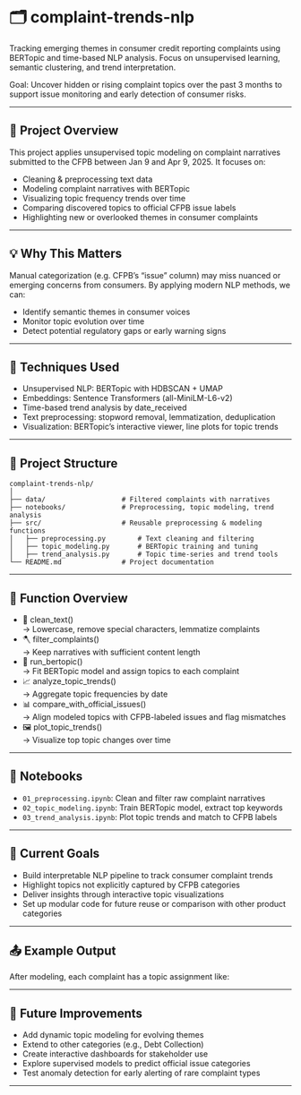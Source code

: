 # 🗂️ complaint-trends-nlp

Tracking emerging themes in consumer credit reporting complaints using BERTopic and time-based NLP analysis.
Focus on unsupervised learning, semantic clustering, and trend interpretation.

Goal:
Uncover hidden or rising complaint topics over the past 3 months to support issue monitoring and early detection of consumer risks.

---

## 📌 Project Overview

This project applies unsupervised topic modeling on complaint narratives submitted to the CFPB between Jan 9 and Apr 9, 2025.
It focuses on:  

- Cleaning & preprocessing text data  
- Modeling complaint narratives with BERTopic  
- Visualizing topic frequency trends over time  
- Comparing discovered topics to official CFPB issue labels  
- Highlighting new or overlooked themes in consumer complaints  

---

## 💡 Why This Matters

Manual categorization (e.g. CFPB’s “issue” column) may miss nuanced or emerging concerns from consumers.
By applying modern NLP methods, we can:  

- Identify semantic themes in consumer voices  
- Monitor topic evolution over time  
- Detect potential regulatory gaps or early warning signs  

---

## 🧠 Techniques Used 

- Unsupervised NLP: BERTopic with HDBSCAN + UMAP  
- Embeddings: Sentence Transformers (all-MiniLM-L6-v2)  
- Time-based trend analysis by date_received  
- Text preprocessing: stopword removal, lemmatization, deduplication  
- Visualization: BERTopic’s interactive viewer, line plots for topic trends  

---

## 📁 Project Structure

```
complaint-trends-nlp/
│
├── data/                   # Filtered complaints with narratives
├── notebooks/              # Preprocessing, topic modeling, trend analysis
├── src/                    # Reusable preprocessing & modeling functions
│   ├── preprocessing.py        # Text cleaning and filtering
│   ├── topic_modeling.py       # BERTopic training and tuning
│   ├── trend_analysis.py       # Topic time-series and trend tools
└── README.md               # Project documentation
```

---

## 🔧 Function Overview

- 🧼 clean_text()  
    → Lowercase, remove special characters, lemmatize complaints  
- 🪓 filter_complaints()  
    → Keep narratives with sufficient content length  
- 🧠 run_bertopic()  
    → Fit BERTopic model and assign topics to each complaint  
- 📈 analyze_topic_trends()  
    → Aggregate topic frequencies by date  
- 📊 compare_with_official_issues()  
    → Align modeled topics with CFPB-labeled issues and flag mismatches  
- 🖼️ plot_topic_trends()  
    → Visualize top topic changes over time  

---

## 📒 Notebooks

- `01_preprocessing.ipynb`: Clean and filter raw complaint narratives  
- `02_topic_modeling.ipynb`: Train BERTopic model, extract top keywords  
- `03_trend_analysis.ipynb`: Plot topic trends and match to CFPB labels  

---

## 🚀 Current Goals

- Build interpretable NLP pipeline to track consumer complaint trends  
- Highlight topics not explicitly captured by CFPB categories  
- Deliver insights through interactive topic visualizations  
- Set up modular code for future reuse or comparison with other product categories  

---

## 📤 Example Output

After modeling, each complaint has a topic assignment like:



---

## 🔮 Future Improvements

- Add dynamic topic modeling for evolving themes  
- Extend to other categories (e.g., Debt Collection)  
- Create interactive dashboards for stakeholder use  
- Explore supervised models to predict official issue categories  
- Test anomaly detection for early alerting of rare complaint types  

---